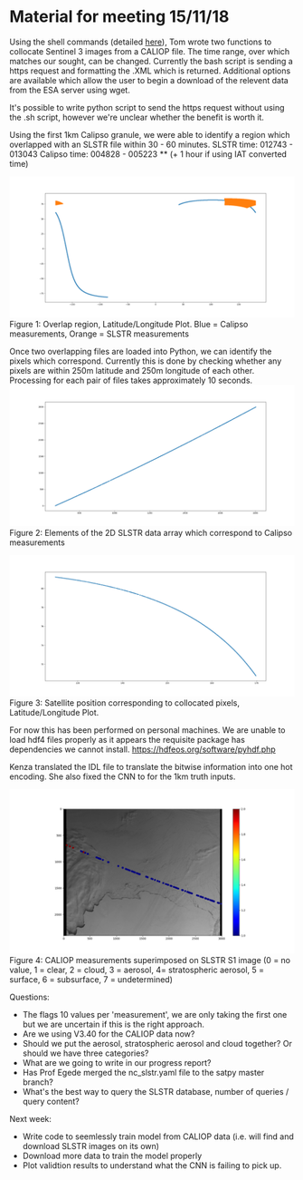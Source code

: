 # Material for meeting 15/11/18


Using the shell commands (detailed [here](https://scihub.copernicus.eu/userguide/BatchScripting)), Tom wrote two functions to collocate Sentinel 3 images from a CALIOP file. The time range, over which matches our sought, can be changed.
Currently the bash script is sending a https request and formatting the .XML which is returned. Additional options are available which allow the user to begin a download of the relevent data from the ESA server using wget.

It's possible to write python script to send the https request without using the .sh script, however we're unclear whether the benefit is worth it.

Using the first 1km Calipso granule, we were able to identify a region which overlapped with an SLSTR file within 30 - 60 minutes.
SLSTR time: 012743 - 013043
Calipso time: 004828 - 005223  ** (+ 1 hour if using IAT converted time)

![fig1](/Images/Collocation1.png)
Figure 1: Overlap region, Latitude/Longitude Plot. Blue = Calipso measurements, Orange = SLSTR measurements


Once two overlapping files are loaded into Python, we can identify the pixels which correspond. Currently this is done by checking whether any pixels are within 250m latitude and 250m longitude of each other. Processing for each pair of files takes approximately 10 seconds.
![fig2](/Images/FullCollcation1.png)
Figure 2: Elements of the 2D SLSTR data array which correspond to Calipso measurements

![fig3](/Images/FullCollocation2.png)
Figure 3: Satellite position corresponding to collocated pixels, Latitude/Longitude Plot.


For now this has been performed on personal machines. We are unable to load hdf4 files properly as it appears the requisite package has dependencies we cannot install.
https://hdfeos.org/software/pyhdf.php


Kenza translated the IDL file to translate the bitwise information into one hot encoding. She also fixed the CNN to for the 1km truth inputs. 


![fig4](/Images/colourful_collocation.png)
Figure 4: CALIOP measurements superimposed on SLSTR S1 image (0 = no value, 1 = clear, 2 = cloud, 3 = aerosol, 4= stratospheric aerosol, 5 = surface, 6 = subsurface, 7 = undetermined) 


Questions:
* The flags 10 values per 'measurement', we are only taking the first one but we are uncertain if this is the right approach.  
* Are we using V3.40 for the CALIOP data now?
* Should we put the aerosol, stratospheric aerosol and cloud together? Or should we have three categories?
* What are we going to write in our progress report?
* Has Prof Egede merged the nc_slstr.yaml file to the satpy master branch?
* What's the best way to query the SLSTR database, number of queries / query content?


Next week: 
* Write code to seemlessly train model from CALIOP data (i.e. will find and download SLSTR images on its own)  
* Download more data to train the model properly
* Plot validtion results to understand what the CNN is failing to pick up.

